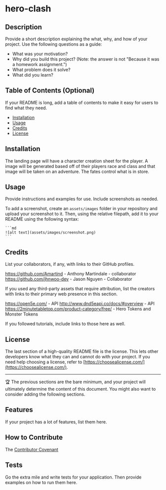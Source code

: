 # hero-clash

## Description

Provide a short description explaining the what, why, and how of your project. Use the following questions as a guide:

-   What was your motivation?
-   Why did you build this project? (Note: the answer is not "Because it was a homework assignment.")
-   What problem does it solve?
-   What did you learn?

## Table of Contents (Optional)

If your README is long, add a table of contents to make it easy for users to find what they need.

-   [Installation](#installation)
-   [Usage](#usage)
-   [Credits](#credits)
-   [License](#license)

## Installation

The landing page will have a character creation sheet for the player. A image will be generated based off of their players race and class and that image will be taken on an adventure.
The fates control what is in store.

## Usage

Provide instructions and examples for use. Include screenshots as needed.

To add a screenshot, create an `assets/images` folder in your repository and upload your screenshot to it. Then, using the relative filepath, add it to your README using the following syntax:

    ```md
    ![alt text](assets/images/screenshot.png)
    ```

## Credits

List your collaborators, if any, with links to their GitHub profiles.

https://github.com/Amartind - Anthony Martindale - collaborator
https://github.com/jhnwoo-dev - Jason Nguyen - Collaborator

If you used any third-party assets that require attribution, list the creators with links to their primary web presence in this section.

https://open5e.com/ - API
http://www.dnd5eapi.co/docs/#overview - API
https://2minutetabletop.com/product-category/free/ - Hero Tokens and Monster Tokens

If you followed tutorials, include links to those here as well.

## License

The last section of a high-quality README file is the license. This lets other developers know what they can and cannot do with your project. If you need help choosing a license, refer to [https://choosealicense.com/](https://choosealicense.com/).

---

🏆 The previous sections are the bare minimum, and your project will ultimately determine the content of this document. You might also want to consider adding the following sections.

## Features

If your project has a lot of features, list them here.

## How to Contribute

The [Contributor Covenant](https://www.contributor-covenant.org/)

## Tests

Go the extra mile and write tests for your application. Then provide examples on how to run them here.
